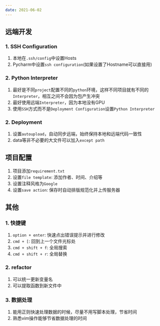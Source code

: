 ```yaml
---
date: 2021-06-02
---
```






## 远端开发

### 1. SSH Configuration

1. 本地在``.ssh/config``中设置Hosts
1.  Pycharm中设置``ssh configuration``(如果设置了Hostname可以直接用)

### 2. Python Interpreter

1. 最好是不同``project``配置不同的``python``环境，这样不同项目就有不同的``Interpreter``，相互之间不会因为包产生冲突
1. 最好使用远端``Interpreter``，因为本地没有GPU
1. 使用``SSH``方式而不是``Deployment Configuration``设置``Python Interpreter``


### 2. Deployment

1. 设置``autoupload``，自动同步远端，始终保持本地和远端代码一致性 
1. data等非不必要的大文件可以加入``except path``



## 项目配置

1. 项目添加``requirement.txt``
1. 设置``file template``: 添加作者、时间、介绍等
1. 设置注释风格为``Google``
1. 设置``save action``: 保存时自动排版规范化并上传服务器



## 其他

### 1. 快捷键

1. ``option + enter``: 快速点出错误提示并进行修改
1. ``cmd + [``: 回到上一个文件光标处
1. ``cmd + shift + f``: 全局搜索
1. ``cmd + shift + r``: 全局替换


### 2. refactor

1. 可以统一更新变量名
1. 可以提取函数到新文件中


### 3. 数据处理

1. 能用正则快速处理数据的时候，尽量不用写脚本处理，节省时间
1. 熟悉vim操作能够节省数据处理的时间

